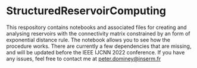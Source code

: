 # StructuredReservoirComputing

This respository contains notebooks and associated files for creating and analysing reservoirs with the connectivity matrix constrained by an form of exponential distance rule.
The notebook allows you to see how the procedure works.  There are currently a few dependencies that are missing, and will be updated before the IEEE IJCNN 2022 conference.  If you have any issues, feel free to contact me at peter.dominey@inserm.fr
